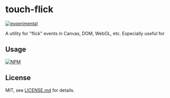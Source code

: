 # touch-flick

[![experimental](http://badges.github.io/stability-badges/dist/experimental.svg)](http://github.com/badges/stability-badges)

A utility for "flick" events in Canvas, DOM, WebGL, etc. Especially useful for 

## Usage

[![NPM](https://nodei.co/npm/touch-flick.png)](https://www.npmjs.com/package/touch-flick)

## License

MIT, see [LICENSE.md](http://github.com/Jam3/touch-flick/blob/master/LICENSE.md) for details.
